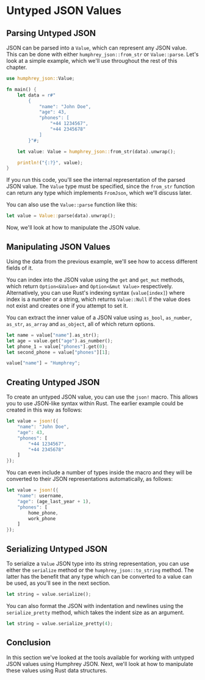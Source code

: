 # Untyped JSON Values

## Parsing Untyped JSON
JSON can be parsed into a `Value`, which can represent any JSON value. This can be done with either `humphrey_json::from_str` or `Value::parse`. Let's look at a simple example, which we'll use throughout the rest of this chapter.

```rs
use humphrey_json::Value;

fn main() {
    let data = r#"
        {
            "name": "John Doe",
            "age": 43,
            "phones": [
                "+44 1234567",
                "+44 2345678"
            ]
        }"#;

    let value: Value = humphrey_json::from_str(data).unwrap();

    println!("{:?}", value);
}
```

If you run this code, you'll see the internal representation of the parsed JSON value. The `Value` type must be specified, since the `from_str` function can return any type which implements `FromJson`, which we'll discuss later.

You can also use the `Value::parse` function like this:

```rs
let value = Value::parse(data).unwrap();
```

Now, we'll look at how to manipulate the JSON value.

## Manipulating JSON Values
Using the data from the previous example, we'll see how to access different fields of it.

You can index into the JSON value using the `get` and `get_mut` methods, which return `Option<&Value>` and `Option<&mut Value>` respectively. Alternatively, you can use Rust's indexing syntax (`value[index]`) where index is a number or a string, which returns `Value::Null` if the value does not exist and creates one if you attempt to set it.

You can extract the inner value of a JSON value using `as_bool`, `as_number`, `as_str`, `as_array` and `as_object`, all of which return options.

```rs
let name = value["name"].as_str();
let age = value.get("age").as_number();
let phone_1 = value["phones"].get(0);
let second_phone = value["phones"][1];

value["name"] = "Humphrey";
```

## Creating Untyped JSON
To create an untyped JSON value, you can use the `json!` macro. This allows you to use JSON-like syntax within Rust. The earlier example could be created in this way as follows:

```rs
let value = json!({
    "name": "John Doe",
    "age": 43,
    "phones": [
        "+44 1234567",
        "+44 2345678"
    ]
});
```

You can even include a number of types inside the macro and they will be converted to their JSON representations automatically, as follows:

```rs
let value = json!({
    "name": username,
    "age": (age_last_year + 1),
    "phones": [
        home_phone,
        work_phone
    ]
});
```

## Serializing Untyped JSON
To serialize a `Value` JSON type into its string representation, you can use either the `serialize` method or the `humphrey_json::to_string` method. The latter has the benefit that any type which can be converted to a value can be used, as you'll see in the next section.

```rs
let string = value.serialize();
```

You can also format the JSON with indentation and newlines using the `serialize_pretty` method, which takes the indent size as an argument.

```rs
let string = value.serialize_pretty(4);
```

## Conclusion
In this section we've looked at the tools available for working with untyped JSON values using Humphrey JSON. Next, we'll look at how to manipulate these values using Rust data structures.